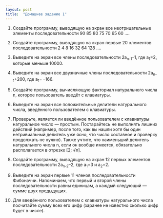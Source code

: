 ```yaml
---
layout: post
title:  "Домашнее задание 1"
---
```


1. Создайте программу, выводящую на экран все неотрицательные элементы последовательности 90 85 80 75 70 65 60 ….

1. Создайте программу, выводящую на экран первые 20 элементов последовательности 2 4 8 16 32 64 128 ….

1. Выведите на экран все члены последовательности 2a<sub>n-1</sub>–1, где a<sub>1</sub>=2, которые меньше 10000.

1. Выведите на экран все двузначные члены последовательности 2a<sub>n-1</sub>+200, где a<sub>1</sub>= –166.

1. Создайте программу, вычисляющую факториал натурального числа n, которое пользователь введёт с клавиатуры.

1. Выведите на экран все положительные делители натурального числа, введённого пользователем с клавиатуры.

1. Проверьте, является ли введённое пользователем с клавиатуры натуральное число — простым. Постарайтесь не выполнять лишних действий (например, после того, как вы нашли хотя бы один нетривиальный делитель уже ясно, что число составное и проверку продолжать не нужно). Также учтите, что наименьший делитель натурального числа n, если он вообще имеется, обязательно располагается в отрезке [2; √n].

1. Создайте программу, выводящую на экран 12 первых элементов последовательности 2a<sub>n-2</sub>–2, где a<sub>1</sub>=3 и a<sub>2</sub>=2.

1. Выведите на экран первые 11 членов последовательности Фибоначчи. Напоминаем, что первый и второй члены последовательности равны единицам, а каждый следующий — сумме двух предыдущих.

1. Для введённого пользователем с клавиатуры натурального числа посчитайте сумму всех его цифр (заранее не известно сколько цифр будет в числе).
